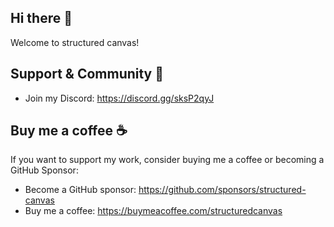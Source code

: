## Hi there 👋

Welcome to structured canvas!

## Support & Community 📢

- Join my Discord: https://discord.gg/sksP2qyJ

## Buy me a coffee ☕

If you want to support my work, consider buying me a coffee or becoming a GitHub Sponsor:

- Become a GitHub sponsor: https://github.com/sponsors/structured-canvas
- Buy me a coffee: https://buymeacoffee.com/structuredcanvas
  
<!--

**Here are some ideas to get you started:**

🙋‍♀️ A short introduction - what is your organization all about?
🌈 Contribution guidelines - how can the community get involved?
👩‍💻 Useful resources - where can the community find your docs? Is there anything else the community should know?
🍿 Fun facts - what does your team eat for breakfast?
🧙 Remember, you can do mighty things with the power of [Markdown](https://docs.github.com/github/writing-on-github/getting-started-with-writing-and-formatting-on-github/basic-writing-and-formatting-syntax)
-->
